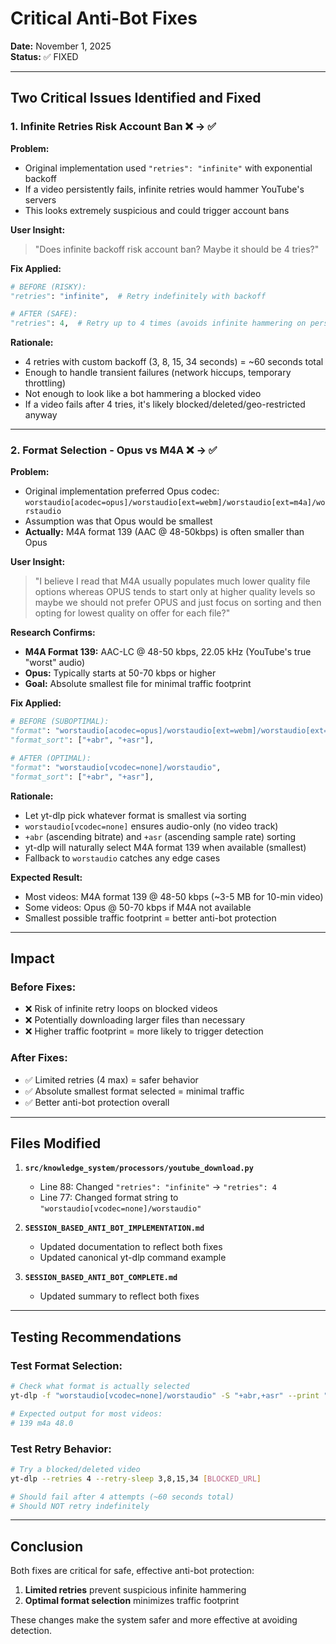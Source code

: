 # Critical Anti-Bot Fixes

**Date:** November 1, 2025  
**Status:** ✅ FIXED  

---

## Two Critical Issues Identified and Fixed

### 1. Infinite Retries Risk Account Ban ❌ → ✅

**Problem:**
- Original implementation used `"retries": "infinite"` with exponential backoff
- If a video persistently fails, infinite retries would hammer YouTube's servers
- This looks extremely suspicious and could trigger account bans

**User Insight:**
> "Does infinite backoff risk account ban? Maybe it should be 4 tries?"

**Fix Applied:**
```python
# BEFORE (RISKY):
"retries": "infinite",  # Retry indefinitely with backoff

# AFTER (SAFE):
"retries": 4,  # Retry up to 4 times (avoids infinite hammering on persistent failures)
```

**Rationale:**
- 4 retries with custom backoff (3, 8, 15, 34 seconds) = ~60 seconds total
- Enough to handle transient failures (network hiccups, temporary throttling)
- Not enough to look like a bot hammering a blocked video
- If a video fails after 4 tries, it's likely blocked/deleted/geo-restricted anyway

---

### 2. Format Selection - Opus vs M4A ❌ → ✅

**Problem:**
- Original implementation preferred Opus codec: `worstaudio[acodec=opus]/worstaudio[ext=webm]/worstaudio[ext=m4a]/worstaudio`
- Assumption was that Opus would be smallest
- **Actually:** M4A format 139 (AAC @ 48-50kbps) is often smaller than Opus

**User Insight:**
> "I believe I read that M4A usually populates much lower quality file options whereas OPUS tends to start only at higher quality levels so maybe we should not prefer OPUS and just focus on sorting and then opting for lowest quality on offer for each file?"

**Research Confirms:**
- **M4A Format 139:** AAC-LC @ 48-50 kbps, 22.05 kHz (YouTube's true "worst" audio)
- **Opus:** Typically starts at 50-70 kbps or higher
- **Goal:** Absolute smallest file for minimal traffic footprint

**Fix Applied:**
```python
# BEFORE (SUBOPTIMAL):
"format": "worstaudio[acodec=opus]/worstaudio[ext=webm]/worstaudio[ext=m4a]/worstaudio",
"format_sort": ["+abr", "+asr"],

# AFTER (OPTIMAL):
"format": "worstaudio[vcodec=none]/worstaudio",
"format_sort": ["+abr", "+asr"],
```

**Rationale:**
- Let yt-dlp pick whatever format is smallest via sorting
- `worstaudio[vcodec=none]` ensures audio-only (no video track)
- `+abr` (ascending bitrate) and `+asr` (ascending sample rate) sorting
- yt-dlp will naturally select M4A format 139 when available (smallest)
- Fallback to `worstaudio` catches any edge cases

**Expected Result:**
- Most videos: M4A format 139 @ 48-50 kbps (~3-5 MB for 10-min video)
- Some videos: Opus @ 50-70 kbps if M4A not available
- Smallest possible traffic footprint = better anti-bot protection

---

## Impact

### Before Fixes:
- ❌ Risk of infinite retry loops on blocked videos
- ❌ Potentially downloading larger files than necessary
- ❌ Higher traffic footprint = more likely to trigger detection

### After Fixes:
- ✅ Limited retries (4 max) = safer behavior
- ✅ Absolute smallest format selected = minimal traffic
- ✅ Better anti-bot protection overall

---

## Files Modified

1. **`src/knowledge_system/processors/youtube_download.py`**
   - Line 88: Changed `"retries": "infinite"` → `"retries": 4`
   - Line 77: Changed format string to `"worstaudio[vcodec=none]/worstaudio"`

2. **`SESSION_BASED_ANTI_BOT_IMPLEMENTATION.md`**
   - Updated documentation to reflect both fixes
   - Updated canonical yt-dlp command example

3. **`SESSION_BASED_ANTI_BOT_COMPLETE.md`**
   - Updated summary to reflect both fixes

---

## Testing Recommendations

### Test Format Selection:
```bash
# Check what format is actually selected
yt-dlp -f "worstaudio[vcodec=none]/worstaudio" -S "+abr,+asr" --print "%(format_id)s %(ext)s %(abr)s" [URL]

# Expected output for most videos:
# 139 m4a 48.0
```

### Test Retry Behavior:
```bash
# Try a blocked/deleted video
yt-dlp --retries 4 --retry-sleep 3,8,15,34 [BLOCKED_URL]

# Should fail after 4 attempts (~60 seconds total)
# Should NOT retry indefinitely
```

---

## Conclusion

Both fixes are critical for safe, effective anti-bot protection:
1. **Limited retries** prevent suspicious infinite hammering
2. **Optimal format selection** minimizes traffic footprint

These changes make the system safer and more effective at avoiding detection.

